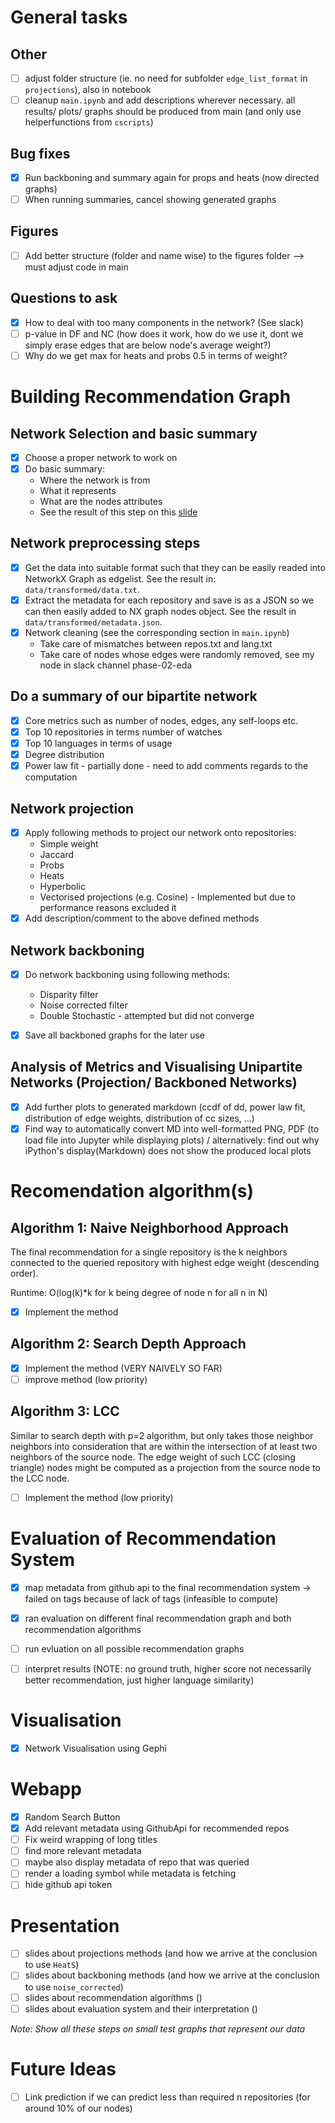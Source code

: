 # General tasks

## Other

- [ ] adjust folder structure (ie. no need for subfolder `edge_list_format` in `projections`), also in notebook
- [ ] cleanup `main.ipynb` and add descriptions wherever necessary. all results/ plots/ graphs should be produced from main (and only 		use helperfunctions from `cscripts`)

## Bug fixes

- [x] Run backboning and summary again for props and heats (now directed graphs)
- [ ] When running summaries, cancel showing generated graphs

## Figures

- [ ] Add better structure (folder and name wise) to the figures folder --> must adjust code in main

## Questions to ask

- [x] How to deal with too many components in the network? (See slack)
- [ ] p-value in DF and NC (how does it work, how do we use it, dont we simply
      erase edges that are below node's average weight?)
- [ ] Why do we get max for heats and probs 0.5 in terms of weight?

# Building Recommendation Graph 
## Network Selection and basic summary

- [x] Choose a proper network to work on
- [x] Do basic summary:
  - Where the network is from
  - What it represents
  - What are the nodes attributes
  - See the result of this step on this [slide](https://docs.google.com/presentation/d/13dyLBafxCt2VNjRtrBzkrYpuNhHQViyT52FdB1JcBHQ/edit#slide=id.p)

## Network preprocessing steps

- [x] Get the data into suitable format such that they can be easily readed into NetworkX Graph as edgelist. See the result in: `data/transformed/data.txt`.
- [x] Extract the metadata for each repository and save is as a JSON so we can then easily added to NX graph nodes object. See the result in `data/transformed/metadata.json`.
- [x] Network cleaning (see the corresponding section in `main.ipynb`)
  - Take care of mismatches between repos.txt and lang.txt
  - Take care of nodes whose edges were randomly removed, see my node in slack channel phase-02-eda

## Do a summary of our bipartite network

- [x] Core metrics such as number of nodes, edges, any self-loops etc.
- [x] Top 10 repositories in terms number of watches
- [x] Top 10 languages in terms of usage
- [x] Degree distribution
- [x] Power law fit - partially done - need to add comments regards to the computation

## Network projection

- [x] Apply following methods to project our network onto repositories:
  - Simple weight
  - Jaccard
  - Probs
  - Heats
  - Hyperbolic
  - Vectorised projections (e.g. Cosine) - Implemented but due to performance reasons excluded it
- [x] Add description/comment to the above defined methods

## Network backboning

- [x] Do network backboning using following methods:

  - Disparity filter
  - Noise corrected filter
  - Double Stochastic - attempted but did not converge

- [x] Save all backboned graphs for the later use

## Analysis of Metrics and Visualising Unipartite Networks (Projection/ Backboned Networks)

- [x] Add further plots to generated markdown (ccdf of dd, power law fit, distribution
      of edge weights, distribution of cc sizes, ...)
- [x] Find way to automatically convert MD into well-formatted PNG, PDF (to load
      file into Jupyter while displaying plots) / alternatively: find out why iPython's
      display(Markdown) does not show the produced local plots

# Recomendation algorithm(s)

## Algorithm 1: Naive Neighborhood Approach

The final recommendation for a single repository is the k neighbors connected to
the queried repository with highest edge weight (descending order).

Runtime: O(log(k)\*k for k being degree of node n for all n in N)

- [x] Implement the method

## Algorithm 2: Search Depth Approach

- [x] Implement the method (VERY NAIVELY SO FAR)
- [ ] improve method (low priority)

## Algorithm 3: LCC

Similar to search depth with p=2 algorithm, but only takes those neighbor neighbors
into consideration that are within the intersection of at least two neighbors of the source node. The edge weight of such LCC (closing triangle) nodes might be computed as a projection
from the source node to the LCC node.

- [ ] Implement the method (low priority)

# Evaluation of Recommendation System

- [x] map metadata from github api to the final recommendation system
	  -> failed on tags because of lack of tags (infeasible to compute)
- [x] ran evaluation on different final recommendation graph and both recommendation algorithms
- [ ] run evluation on all possible recommendation graphs 
- [ ] interpret results (NOTE: no ground truth, higher score not necessarily better recommendation, just higher language similarity)


# Visualisation

- [x] Network Visualisation using Gephi

# Webapp

- [x] Random Search Button
- [x] Add relevant metadata using GithubApi for recommended repos
- [ ] Fix weird wrapping of long titles
- [ ] find more relevant metadata
- [ ] maybe also display metadata of repo that was queried
- [ ] render a loading symbol while metadata is fetching
- [ ] hide github api token

# Presentation

- [ ] slides about projections methods (and how we arrive at the conclusion to use `HeatS`) 
- [ ] slides about backboning methods (and how we arrive at the conclusion to use `noise_corrected`)
- [ ] slides about recommendation algorithms ()
- [ ] slides about evaluation system and their interpretation ()

*Note: Show all these steps on small test graphs that represent our data*

# Future Ideas 

- [ ] Link prediction if we can predict less than required n repositories
      (for around 10% of our nodes)
